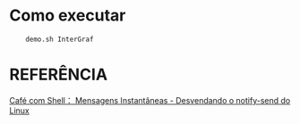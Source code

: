 # Como executar  
```
	demo.sh InterGraf
```

# REFERÊNCIA
[Café com Shell： Mensagens Instantâneas - Desvendando o notify-send do Linux](https://www.youtube.com/watch?v=iAJAgfAFyzk)
